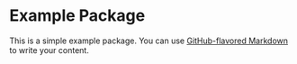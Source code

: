 # Example Package

This is a simple example package. You can use
[GitHub-flavored Markdown](https://guides.github.com/features/mastering-markdown/)
to write your content.



